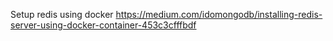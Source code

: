 

Setup redis using docker
https://medium.com/idomongodb/installing-redis-server-using-docker-container-453c3cfffbdf
